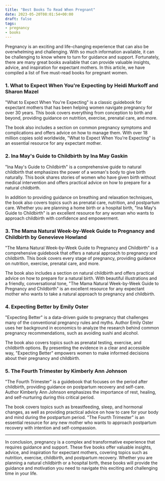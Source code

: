 ```yaml
---
title: "Best Books To Read When Pregnant"
date: 2023-05-20T08:01:54+00:00
draft: false
tags:
- pregnancy
- books
---
```


Pregnancy is an exciting and life-changing experience that can also be overwhelming and challenging. With so much information available, it can be challenging to know where to turn for guidance and support. Fortunately, there are many great books available that can provide valuable insights, advice, and inspiration for expectant mothers. In this article, we have compiled a list of five must-read books for pregnant women.

### 1. What to Expect When You're Expecting by Heidi Murkoff and Sharon Mazel

"What to Expect When You're Expecting" is a classic guidebook for expectant mothers that has been helping women navigate pregnancy for over 30 years. This book covers everything from conception to birth and beyond, providing guidance on nutrition, exercise, prenatal care, and more.

The book also includes a section on common pregnancy symptoms and complications and offers advice on how to manage them. With over 18 million copies sold worldwide, "What to Expect When You're Expecting" is an essential resource for any expectant mother.

### 2. Ina May's Guide to Childbirth by Ina May Gaskin

"Ina May's Guide to Childbirth" is a comprehensive guide to natural childbirth that emphasizes the power of a woman's body to give birth naturally. This book shares stories of women who have given birth without medical intervention and offers practical advice on how to prepare for a natural childbirth.

In addition to providing guidance on breathing and relaxation techniques, the book also covers topics such as prenatal care, nutrition, and postpartum care. Whether you are planning a home birth or a hospital birth, "Ina May's Guide to Childbirth" is an excellent resource for any woman who wants to approach childbirth with confidence and empowerment.

### 3. The Mama Natural Week-by-Week Guide to Pregnancy and Childbirth by Genevieve Howland

"The Mama Natural Week-by-Week Guide to Pregnancy and Childbirth" is a comprehensive guidebook that offers a natural approach to pregnancy and childbirth. This book covers every stage of pregnancy, providing guidance on nutrition, exercise, prenatal care, and more.

The book also includes a section on natural childbirth and offers practical advice on how to prepare for a natural birth. With beautiful illustrations and a friendly, conversational tone, "The Mama Natural Week-by-Week Guide to Pregnancy and Childbirth" is an excellent resource for any expectant mother who wants to take a natural approach to pregnancy and childbirth.

### 4. Expecting Better by Emily Oster

"Expecting Better" is a data-driven guide to pregnancy that challenges many of the conventional pregnancy rules and myths. Author Emily Oster uses her background in economics to analyze the research behind common pregnancy recommendations, such as avoiding sushi and alcohol.

The book also covers topics such as prenatal testing, exercise, and childbirth options. By presenting the evidence in a clear and accessible way, "Expecting Better" empowers women to make informed decisions about their pregnancy and childbirth.

### 5. The Fourth Trimester by Kimberly Ann Johnson

"The Fourth Trimester" is a guidebook that focuses on the period after childbirth, providing guidance on postpartum recovery and self-care. Author Kimberly Ann Johnson emphasizes the importance of rest, healing, and self-nurturing during this critical period.

The book covers topics such as breastfeeding, sleep, and hormonal changes, as well as providing practical advice on how to care for your body and mind during the postpartum period. "The Fourth Trimester" is an essential resource for any new mother who wants to approach postpartum recovery with intention and self-compassion.

---

In conclusion, pregnancy is a complex and transformative experience that requires guidance and support. These five books offer valuable insights, advice, and inspiration for expectant mothers, covering topics such as nutrition, exercise, childbirth, and postpartum recovery. Whether you are planning a natural childbirth or a hospital birth, these books will provide the guidance and motivation you need to navigate this exciting and challenging time in your life.